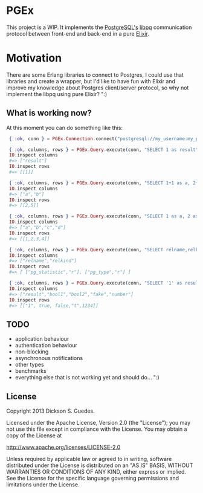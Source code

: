 # PGEx

This project is a WIP. It implements the [PostgreSQL's](http://www.postgresql.org/) [libpq](http://www.postgresql.org/docs/current/static/protocol.html) communication protocol between front-end and back-end in a pure [Elixir](http://elixir-lang.org/).

# Motivation

There are some Erlang libraries to connect to Postgres, I could use that libraries and create a wrapper, but I'd like to have fun with Elixir and improve my knowledge about Postgres client/server protocol, so why not implement the libpq using pure Elixir? ":)

## What is working now?

At this moment you can do something like this:

```elixir
 { :ok, conn } = PGEx.Connection.connect("postgresql://my_username:my_password@localhost:5432/my_database")

 { :ok, columns, rows } = PGEx.Query.execute(conn, "SELECT 1 as result")
 IO.inspect columns
 #=> ["result"]
 IO.inspect rows
 #=> [[1]]

 { :ok, columns, rows } = PGEx.Query.execute(conn, "SELECT 1+1 as a, 2+3 as b")
 IO.inspect columns
 #=> ["a","b"]
 IO.inspect rows
 #=> [[2,5]]

 { :ok, columns, rows } = PGEx.Query.execute(conn, "SELECT 1 as a, 2 as b, 3 as c, 4 as d")
 IO.inspect columns
 #=> ["a","b","c","d"]
 IO.inspect rows
 #=> [[1,2,3,4]]

 { :ok, columns, rows } = PGEx.Query.execute(conn, "SELECT relname,relkind FROM pg_class LIMIT 2")
 IO.inspect columns
 #=> ["relname","relkind"]
 IO.inspect rows
 #=> [ ["pg_statistic","r"], ["pg_type","r"] ]

 { :ok, columns, rows } = PGEx.Query.execute(conn, "SELECT '1' as result, 1 = 1 as bool1, 1 = 2 as bool2, 't' as fake, 1234 as number")
 IO.inspect columns
 #=> ["result","bool1","bool2","fake","number"]
 IO.inspect rows
 #=> [["1", true, false,"t",1234]]
```

## TODO

* application behaviour
* authentication behaviour
* non-blocking
* asynchronous notifications
* other types
* benchmarks
* everything else that is not working yet and should do... ":)

## License

Copyright 2013 Dickson S. Guedes.

Licensed under the Apache License, Version 2.0 (the "License");
you may not use this file except in compliance with the License.
You may obtain a copy of the License at

http://www.apache.org/licenses/LICENSE-2.0

Unless required by applicable law or agreed to in writing, software
distributed under the License is distributed on an "AS IS" BASIS,
WITHOUT WARRANTIES OR CONDITIONS OF ANY KIND, either express or implied.
See the License for the specific language governing permissions and
limitations under the License.
